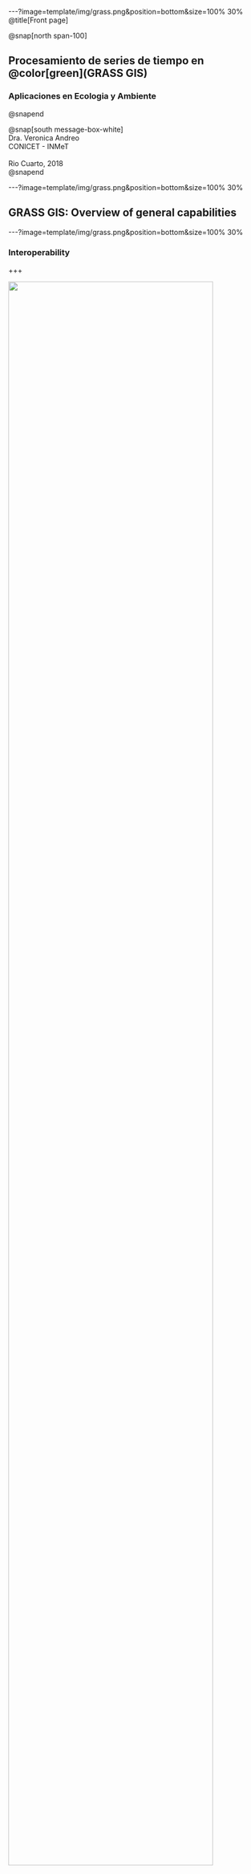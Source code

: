 ---?image=template/img/grass.png&position=bottom&size=100% 30%
@title[Front page]

@snap[north span-100]
<br>
<h2>Procesamiento de series de tiempo en @color[green](GRASS GIS)</h2>
<h3>Aplicaciones en Ecologia y Ambiente</h3>
@snapend

@snap[south message-box-white]
<br>Dra. Veronica Andreo<br>CONICET - INMeT<br><br>Rio Cuarto, 2018<br>
@snapend

---?image=template/img/grass.png&position=bottom&size=100% 30%

## GRASS GIS: Overview of general capabilities

---?image=template/img/grass.png&position=bottom&size=100% 30%

### Interoperability

+++

<img src="assets/img/grass_database_vs_geodata.png" width="90%">

+++
@title[Import/Export]

@snap[north span-100]
Modules for import/export of vector and raster maps
@snapend

@snap[west span-50]
<img src="assets/img/File_raster_import.png">
@snapend

@snap[east span-50]
<img src="assets/img/File_raster_export.png">
@snapend

---?image=template/img/grass.png&position=bottom&size=100% 30%

### Raster data processing

+++

#### Raster menu

<img src="assets/img/Raster_menu.png" width="50%">

[Raster processing](https://grass.osgeo.org/grass74/manuals/rasterintro.html) manual

+++

Resampling

<img src="assets/img/Raster_resample_options.png" width="60%">

+++

Raster overlay

<img src="assets/img/Raster_overlay_options.png" width="60%">

+++

Hydrological modeling

<img src="assets/img/Raster_hydro.png" width="60%">

+++

@snap[north span-100]
Landscape and patch analysis
@snapend

@snap[west span-40]
<img src="assets/img/Raster_landscape.png">
@snapend

@snap[east span-60]
<img src="assets/img/Raster_r_pi_addons.png">
@snapend

---?image=template/img/grass.png&position=bottom&size=100% 30%

### Satellite imagery processing

+++

Imagery menu

<img src="assets/img/Imagery_menu.png" width="60%">

[Image processing](https://grass.osgeo.org/grass74/manuals/imageryintro.html) manual

+++

Manage colors

<img src="assets/img/Imagery_colors.png" width="60%">

+++

Transform

<img src="assets/img/Imagery_transform.png" width="60%">

+++

Classification and Segmentation

<img src="assets/img/Imagery_classification.png" width="60%">

... plus many add-ons: r.learn.ml, i.segment.\*, i.superpixels.slic, i.ann.\*

+++

Generic tools and tools for specific sensors

<img src="assets/img/Imagery_satellite_especif_tools.png" width="60%">

... plus add-ons for MODIS, Sentinel2, Landsat, SRTM, GPM, etc.

+++

Products

<img src="assets/img/Imagery_products.png" width="60%">

Add-ons: [i.wi](https://grass.osgeo.org/grass74/manuals/addons/i.wi.html), i.lswt, etc.

+++

Evapotranspiration

<img src="assets/img/Imagery_ET.png" width="60%">

... and in add-ons

---?image=template/img/grass.png&position=bottom&size=100% 30%

### 3D raster processing

+++

<img src="assets/img/3D_raster_menu.png" width="50%">

[3D raster processing](https://grass.osgeo.org/grass74/manuals/raster3dintro.html) manual

---?image=template/img/grass.png&position=bottom&size=100% 30%

### Vector data processing

+++

Vector menu

<img src="assets/img/Vector_menu.png" width="40%">

[Vector processing](https://grass.osgeo.org/grass74/manuals/vectorintro.html) manual

+++

Topology maintenance

<img src="assets/img/Vector_topology_maint.png" width="60%">

+++

Selection and overlaying

<img src="assets/img/Vector_select.png" width="60%">

<img src="assets/img/Vector_overlay.png" width="60%">

+++

Network analysis

<img src="assets/img/Vector_network_analysis.png" width="60%">

+++

Report and stats

<img src="assets/img/Vector_report_stats.png" width="60%">

---?image=template/img/grass.png&position=bottom&size=100% 30%

### Database management

+++

<img src="assets/img/DB_menu.png" width="50%">

---?image=template/img/grass.png&position=bottom&size=100% 30%

### Temporal data processing

+++

<img src="assets/img/Temporal_menu.png" width="50%">

We'll see this in more detail on Thursday @fa[smile-o fa-spin text-green]

---?image=template/img/grass.png&position=bottom&size=100% 30%

### Graphical modeler

+++

@snap[north span-100]
Flowchart view plus Python translation
@snapend

@snap[west span-50]
<img src="assets/img/graphical_modeller.png">
@snapend 

@snap[east span-50]
<img src="assets/img/graphical_modeller_python.png" width="70%">
@snapend

@snap[south span-100]
See [g.gui.gmodeler](https://grass.osgeo.org/grass74/manuals/wxGUI.gmodeler.html) manual page for further details.
@snapend

---?image=template/img/grass.png&position=bottom&size=100% 30%

### Visualization tools

+++

Map display: console tab

<img src="assets/img/map_display_and_gui_console.png" width="80%">

+++

Map display: data tab

<img src="assets/img/map_display_and_data_tab.png" width="80%">

+++

Map display: 3D view

<img src="assets/img/3d_view.png" width="80%">

+++

@snap[north span-100]
wx-monitor
@snapend

@snap[west span-30]
Run in the terminal:
<br>
```
d.mon wx0
d.rast map=elevation
d.vect map=roadsmajor
```
<br>
@snapend

@snap[east span-70]
<img src="assets/img/wx_monitor.png" width="80%">
@snapend

@snap[south span-100]
@size[24px](The wx-monitors have the same "buttons" than the main Map Display in the GUI)
@snapend

+++

Map-swipe

<img src="assets/img/map_swipe.png" width="70%">

+++

Animation tool

<img src="assets/img/lsat5_animation.gif" width="80%">

---?image=template/img/grass.png&position=bottom&size=100% 30%

### Cartographic composer

+++

<img src="assets/img/cartographic_comp_draft.png" width="60%">

+++

Export as .ps .eps or .pdf

<img src="assets/img/elevation.png" width="60%">

+++?code=code/elevation.psmap

@snap[north-east template-note text-gray]
Example of a .psmap file to automatize cartographic composition
@snapend

@[19](raster map)
@[21-29](vector of areas)
@[30-40](vector of lines)
@[41-49](color table, i.e., raster legend)
@[50-57](vector legend)
@[58-67](scale bar)

---?image=template/img/grass.png&position=bottom&size=100% 30%

### Add-ons

---

Some cool add-ons we'll use:

@ul
- [i.modis](https://grass.osgeo.org/grass74/manuals/addons/i.modis.html)
- [i.sentinel](https://grass.osgeo.org/grass74/manuals/addons/i.sentinel.html)
- [r.learn.ml](https://grass.osgeo.org/grass74/manuals/addons/r.learn.ml.html)
- [r.hants](https://grass.osgeo.org/grass74/manuals/addons/r.hants.html)
- [r.series.lwr](https://grass.osgeo.org/grass74/manuals/addons/r.series.lwr.html)
- [r.seasons](https://grass.osgeo.org/grass74/manuals/addons/r.seasons.html)
- [r.bioclim](https://grass.osgeo.org/grass74/manuals/addons/r.bioclim.html)
@ulend

--- 

**Thanks for your attention!!**

![GRASS GIS logo](assets/img/grass_logo_alphab.png)

---

@snap[north span-90]
<br><br><br>
Move on to: 
<br>
[Raster data processing](https://gitpitch.com/veroandreo/curso-grass-gis-rioiv/master?p=slides/03_raster&grs=gitlab#/)
@snapend

@snap[south span-50]
@size[18px](Presentation powered by)
<br>
<a href="https://gitpitch.com/">
<img src="assets/img/gitpitch_logo.png" width="20%"></a>
@snapend

<!--- <p><span class="slide-title">Flowchart view plus Python translation</span></p> --->